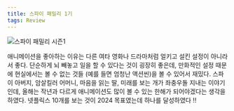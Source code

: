 ```yaml
---
title: 스파이 패밀리 1기
tags: Review
---
```


![스파이 패밀리 시즌1](https://github.com/hoonjanglee/hoonjanglee.github.io/assets/50545088/59bd2698-b4d3-4409-9c81-b3ff4f71305c)

애니메이션을 좋아하는 이유는 다른 여타 영화나 드라마처럼 얼키고 설킨 설정이 아니라서 좋다. 단순하게 뇌 빼놓고 일을 할 수 있다는 것이 굉장히 좋은데, 만화적인 설정 때문에 현실에서는 볼 수 없는 것들 (예를 들면 엄청난 액션씬)을 볼 수 있어서 재밌다.
스파이 아버지, 암살킬러 어머니, 마음을 읽는 딸, 미래를 보는 개가 좌충우돌 지내는 이야기인데, 올해는 작년과 다르게 애니메이션도 많이 볼 수 있는 한해가 되어야겠다는 생각을 하였다.
넷플릭스 10개를 보는 것이 2024 목표였는데 하나를 달성하였다 !!

